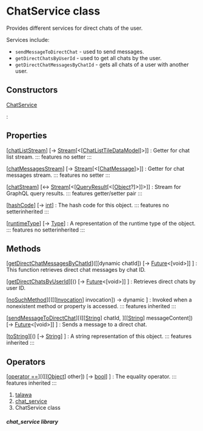 
<div>

# ChatService class

</div>


Provides different services for direct chats of the user.

Services include:

-   `sendMessageToDirectChat` - used to send messages.
-   `getDirectChatsByUserId` - used to get all chats by the user.
-   `getDirectChatMessagesByChatId` - gets all chats of a user with
    another user.



## Constructors

[ChatService](../services_chat_service/ChatService/ChatService.md)

:   



## Properties

[[chatListStream](../services_chat_service/ChatService/chatListStream.md)] [→ [Stream](https://api.flutter.dev/flutter/dart-core/Stream-class.html)[\<[[ChatListTileDataModel](../models_chats_chat_list_tile_data_model/ChatListTileDataModel-class.md)]\>]]
:   Getter for chat list stream.
    ::: features
    no setter
    :::

[[chatMessagesStream](../services_chat_service/ChatService/chatMessagesStream.md)] [→ [Stream](https://api.flutter.dev/flutter/dart-core/Stream-class.html)[\<[[ChatMessage](../models_chats_chat_message/ChatMessage-class.md)]\>]]
:   Getter for chat messages stream.
    ::: features
    no setter
    :::

[[chatStream](../services_chat_service/ChatService/chatStream.md)] [↔ [Stream](https://api.flutter.dev/flutter/dart-core/Stream-class.html)[\<[[QueryResult](https://pub.dev/documentation/graphql/5.2.0-beta.9/graphql/QueryResult-class.html)[\<[[Object](https://api.flutter.dev/flutter/dart-core/Object-class.html)?]\>]]\>]]
:   Stream for GraphQL query results.
    ::: features
    getter/setter pair
    :::

[[hashCode](https://api.flutter.dev/flutter/dart-core/Object/hashCode.html)] [→ [int](https://api.flutter.dev/flutter/dart-core/int-class.html)]
:   The hash code for this object.
    ::: features
    no setterinherited
    :::

[[runtimeType](https://api.flutter.dev/flutter/dart-core/Object/runtimeType.html)] [→ [Type](https://api.flutter.dev/flutter/dart-core/Type-class.html)]
:   A representation of the runtime type of the object.
    ::: features
    no setterinherited
    :::



## Methods

[[getDirectChatMessagesByChatId](../services_chat_service/ChatService/getDirectChatMessagesByChatId.md)]([[dynamic chatId]) [→ [Future](https://api.flutter.dev/flutter/dart-core/Future-class.html)\<[void\>]] ]
:   This function retrieves direct chat messages by chat ID.

[[getDirectChatsByUserId](../services_chat_service/ChatService/getDirectChatsByUserId.md)][() [→ [Future](https://api.flutter.dev/flutter/dart-core/Future-class.html)\<[void\>]] ]
:   Retrieves direct chats by user ID.

[[noSuchMethod](https://api.flutter.dev/flutter/dart-core/Object/noSuchMethod.html)][([[[Invocation](https://api.flutter.dev/flutter/dart-core/Invocation-class.md)] invocation]) → dynamic ]
:   Invoked when a nonexistent method or property is accessed.
    ::: features
    inherited
    :::

[[sendMessageToDirectChat](../services_chat_service/ChatService/sendMessageToDirectChat.md)][([[[String](https://api.flutter.dev/flutter/dart-core/String-class.md)] chatId, ][[[String](https://api.flutter.dev/flutter/dart-core/String-class.html)] messageContent]) [→ [Future](https://api.flutter.dev/flutter/dart-core/Future-class.html)\<[void\>]] ]
:   Sends a message to a direct chat.

[[toString](https://api.flutter.dev/flutter/dart-core/Object/toString.html)][() [→ [String](https://api.flutter.dev/flutter/dart-core/String-class.html)] ]
:   A string representation of this object.
    ::: features
    inherited
    :::



## Operators

[[operator ==](https://api.flutter.dev/flutter/dart-core/Object/operator_equals.html)][([[[Object](https://api.flutter.dev/flutter/dart-core/Object-class.md)] other]) [→ [bool](https://api.flutter.dev/flutter/dart-core/bool-class.html)] ]
:   The equality operator.
    ::: features
    inherited
    :::







1.  [talawa](../index.md)
2.  [chat_service](../services_chat_service/)
3.  ChatService class

##### chat_service library







